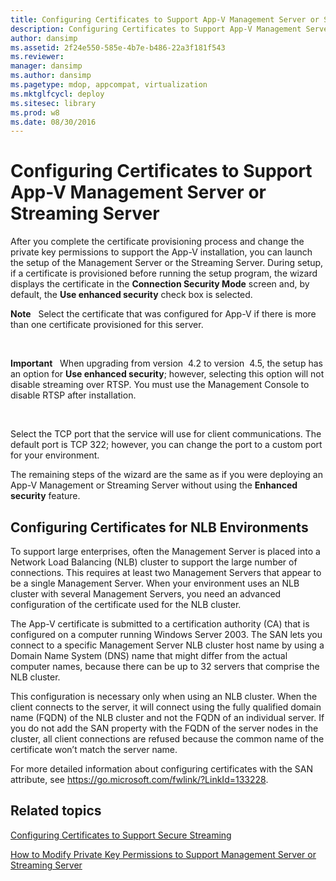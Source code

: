 ```yaml
---
title: Configuring Certificates to Support App-V Management Server or Streaming Server
description: Configuring Certificates to Support App-V Management Server or Streaming Server
author: dansimp
ms.assetid: 2f24e550-585e-4b7e-b486-22a3f181f543
ms.reviewer: 
manager: dansimp
ms.author: dansimp
ms.pagetype: mdop, appcompat, virtualization
ms.mktglfcycl: deploy
ms.sitesec: library
ms.prod: w8
ms.date: 08/30/2016
---
```



# Configuring Certificates to Support App-V Management Server or Streaming Server


After you complete the certificate provisioning process and change the private key permissions to support the App-V installation, you can launch the setup of the Management Server or the Streaming Server. During setup, if a certificate is provisioned before running the setup program, the wizard displays the certificate in the **Connection Security Mode** screen and, by default, the **Use enhanced security** check box is selected.

**Note**  
Select the certificate that was configured for App-V if there is more than one certificate provisioned for this server.

 

**Important**  
When upgrading from version  4.2 to version  4.5, the setup has an option for **Use enhanced security**; however, selecting this option will not disable streaming over RTSP. You must use the Management Console to disable RTSP after installation.

 

Select the TCP port that the service will use for client communications. The default port is TCP 322; however, you can change the port to a custom port for your environment.

The remaining steps of the wizard are the same as if you were deploying an App-V Management or Streaming Server without using the **Enhanced security** feature.

## Configuring Certificates for NLB Environments


To support large enterprises, often the Management Server is placed into a Network Load Balancing (NLB) cluster to support the large number of connections. This requires at least two Management Servers that appear to be a single Management Server. When your environment uses an NLB cluster with several Management Servers, you need an advanced configuration of the certificate used for the NLB cluster.

The App-V certificate is submitted to a certification authority (CA) that is configured on a computer running Windows Server 2003. The SAN lets you connect to a specific Management Server NLB cluster host name by using a Domain Name System (DNS) name that might differ from the actual computer names, because there can be up to 32 servers that comprise the NLB cluster.

This configuration is necessary only when using an NLB cluster. When the client connects to the server, it will connect using the fully qualified domain name (FQDN) of the NLB cluster and not the FQDN of an individual server. If you do not add the SAN property with the FQDN of the server nodes in the cluster, all client connections are refused because the common name of the certificate won’t match the server name.

For more detailed information about configuring certificates with the SAN attribute, see <https://go.microsoft.com/fwlink/?LinkId=133228>.

## Related topics


[Configuring Certificates to Support Secure Streaming](configuring-certificates-to-support-secure-streaming.md)

[How to Modify Private Key Permissions to Support Management Server or Streaming Server](how-to-modify-private-key-permissions-to-support-management-server-or-streaming-server.md)

 

 





